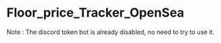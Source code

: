 # Floor_price_Tracker_OpenSea

Note : The discord token bot is already disabled, no need to try to use it. 
